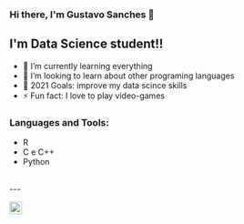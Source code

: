 ### Hi there, I'm Gustavo Sanches 👋

## I'm Data Science student!!

- 🌱 I’m currently learning everything
- 👯 I’m looking to learn about other programing languages
- 🥅 2021 Goals: improve my data scince skills
- ⚡ Fun fact: I love to play video-games

### Languages and Tools:

- R
- C e C++
- Python

<br />
---

[<img align="left" alt="GustavoSanches55 | LinkedIn" width="22px" src="https://cdn.jsdelivr.net/npm/simple-icons@v3/icons/linkedin.svg" />][linkedin]
<br />

[linkedin]: https://www.linkedin.com/in/gustavosanches55/
